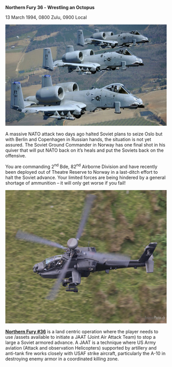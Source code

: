 **Northern Fury 36 -** **Wrestling an Octopus**

13 March 1994, 0800 Zulu, 0900 Local

<img src="/assets\images\aar\nf\nfpart3\nf36\image1.jpeg" style="width:6.25in;height:3.29167in" alt="Will One Of These Experimental Aircraft Replace The Legendary A-10 Warthog? - Task &amp;amp; Purpose" />

A massive NATO attack two days ago halted Soviet plans to seize Oslo but
with Berlin and Copenhagen in Russian hands, the situation is not yet
assured. The Soviet Ground Commander in Norway has one final shot in his
quiver that will put NATO back on it’s heals and put the Soviets back on
the offensive.

You are commanding 2<sup>nd</sup> Bde, 82<sup>nd</sup> Airborne Division
and have recently been deployed out of Theatre Reserve to Norway in a
last-ditch effort to halt the Soviet advance. Your limited forces are
being hindered by a general shortage of ammunition – it will only get
worse if you fail!

<img src="/assets\images\aar\nf\nfpart3\nf36\image2.jpeg" style="width:6.5in;height:4.33333in" alt="boeing ah-64 apache - Aviation-Photos" />

**<u>Northern Fury \#36</u>** is a land centric operation where the
player needs to use /assets available to initiate a JAAT (Joint Air
Attack Team) to stop a large a Soviet armored advance. A JAAT is a
technique where US Army aviation (Attack and observation Helicopters)
supported by artillery and anti-tank fire works closely with USAF strike
aircraft, particularly the A-10 in destroying enemy armor in a
coordinated killing zone.
